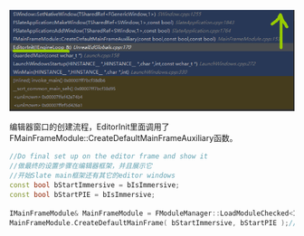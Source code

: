![](Image\窗口的创建过程\image-20221214213829918-1671025115139-1.png)

编辑器窗口的创建流程，EditorInit里面调用了FMainFrameModule::CreateDefaultMainFrameAuxiliary函数。



```c++
//Do final set up on the editor frame and show it
//做最终的设置步骤在编辑器框架，并且展示它
//开始Slate main框架还有其它的editor windows
const bool bStartImmersive = bIsImmersive;
const bool bStartPIE = bIsImmersive;

IMainFrameModule& MainFrameModule = FModuleManager::LoadModuleChecked<IMainFrameModule>(TEXT("MainFrame"));
MainFrameModule.CreateDefaultMainFrame( bStartImmersive, bStartPIE );//这个函数
```

